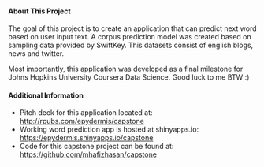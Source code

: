 #### About This Project ####

The goal of this project is to create an application that can predict next word based on user input text. A corpus prediction model was created based on sampling data provided by SwiftKey. This datasets consist of english blogs, news and twitter.    

Most importantly, this application was developed as a final milestone for Johns Hopkins University Coursera Data Science. Good luck to me BTW :)

#### Additional Information ####

* Pitch deck for this application located at: http://rpubs.com/epydermis/capstone
* Working word prediction app is hosted at shinyapps.io: https://epydermis.shinyapps.io/capstone    
* Code for this capstone project can be found at: https://github.com/mhafizhasan/capstone    
